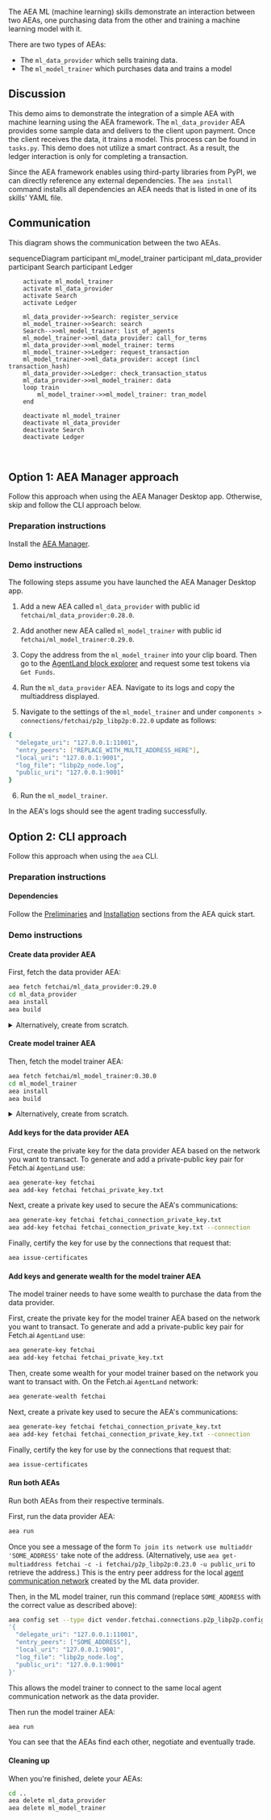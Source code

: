 The AEA ML (machine learning) skills demonstrate an interaction between two AEAs, one purchasing data from the other and training a machine learning model with it. 

There are two types of AEAs:

* The `ml_data_provider` which sells training data.
* The `ml_model_trainer` which purchases data and trains a model

## Discussion

This demo aims to demonstrate the integration of a simple AEA with machine learning using the AEA framework. The `ml_data_provider` AEA provides some sample data and delivers to the client upon payment. 
Once the client receives the data, it trains a model. This process can be found in `tasks.py`.
This demo does not utilize a smart contract. As a result, the ledger interaction is only for completing a transaction.

Since the AEA framework enables using third-party libraries from PyPI, we can directly reference any external dependencies.
The `aea install` command installs all dependencies an AEA needs that is listed in one of its skills' YAML file. 

## Communication

This diagram shows the communication between the two AEAs.

<div class="mermaid">
    sequenceDiagram
        participant ml_model_trainer
        participant ml_data_provider
        participant Search
        participant Ledger
    
        activate ml_model_trainer
        activate ml_data_provider
        activate Search
        activate Ledger
        
        ml_data_provider->>Search: register_service
        ml_model_trainer->>Search: search
        Search-->>ml_model_trainer: list_of_agents
        ml_model_trainer->>ml_data_provider: call_for_terms
        ml_data_provider->>ml_model_trainer: terms
        ml_model_trainer->>Ledger: request_transaction
        ml_model_trainer->>ml_data_provider: accept (incl transaction_hash)
        ml_data_provider->>Ledger: check_transaction_status
        ml_data_provider->>ml_model_trainer: data
        loop train
            ml_model_trainer->>ml_model_trainer: tran_model
        end
        
        deactivate ml_model_trainer
        deactivate ml_data_provider
        deactivate Search
        deactivate Ledger

</div>
<br>

## Option 1: AEA Manager approach

Follow this approach when using the AEA Manager Desktop app. Otherwise, skip and follow the CLI approach below. 

### Preparation instructions

Install the <a href="https://aea-manager.fetch.ai" target="_blank">AEA Manager</a>.

### Demo instructions

The following steps assume you have launched the AEA Manager Desktop app.

1. Add a new AEA called `ml_data_provider` with public id `fetchai/ml_data_provider:0.28.0`.

2. Add another new AEA called `ml_model_trainer` with public id `fetchai/ml_model_trainer:0.29.0`.

3. Copy the address from the `ml_model_trainer` into your clip board. Then go to the <a href="https://explore-agent-land.fetch.ai" target="_blank">AgentLand block explorer</a> and request some test tokens via `Get Funds`.

4. Run the `ml_data_provider` AEA. Navigate to its logs and copy the multiaddress displayed.

5. Navigate to the settings of the `ml_model_trainer` and under `components > connections/fetchai/p2p_libp2p:0.22.0` update as follows:
``` bash
{
  "delegate_uri": "127.0.0.1:11001",
  "entry_peers": ["REPLACE_WITH_MULTI_ADDRESS_HERE"],
  "local_uri": "127.0.0.1:9001",
  "log_file": "libp2p_node.log",
  "public_uri": "127.0.0.1:9001"
}
```

6. Run the `ml_model_trainer`.

In the AEA's logs should see the agent trading successfully.
<br>

## Option 2: CLI approach

Follow this approach when using the `aea` CLI.

### Preparation instructions

#### Dependencies

Follow the <a href="../quickstart/#preliminaries">Preliminaries</a> and <a href="../quickstart/#installation">Installation</a> sections from the AEA quick start.

### Demo instructions

#### Create data provider AEA

First, fetch the data provider AEA:
``` bash
aea fetch fetchai/ml_data_provider:0.29.0
cd ml_data_provider
aea install
aea build
```

<details><summary>Alternatively, create from scratch.</summary>
<p>

The following steps create the data provider from scratch:
``` bash
aea create ml_data_provider
cd ml_data_provider
aea add connection fetchai/p2p_libp2p:0.23.0
aea add connection fetchai/soef:0.24.0
aea add connection fetchai/ledger:0.18.0
aea add skill fetchai/ml_data_provider:0.25.0
aea config set --type dict agent.dependencies \
'{
  "aea-ledger-fetchai": {"version": "<2.0.0,>=1.0.0"}
}'
aea config set agent.default_connection fetchai/p2p_libp2p:0.23.0
aea config set --type dict agent.default_routing \
'{
  "fetchai/ledger_api:1.0.0": "fetchai/ledger:0.18.0",
  "fetchai/oef_search:1.0.0": "fetchai/soef:0.24.0"
}'
aea install
aea build
```

</p>
</details>

#### Create model trainer AEA

Then, fetch the model trainer AEA:
``` bash
aea fetch fetchai/ml_model_trainer:0.30.0
cd ml_model_trainer
aea install
aea build
```

<details><summary>Alternatively, create from scratch.</summary>
<p>

The following steps create the model trainer from scratch:
``` bash
aea create ml_model_trainer
cd ml_model_trainer
aea add connection fetchai/p2p_libp2p:0.23.0
aea add connection fetchai/soef:0.24.0
aea add connection fetchai/ledger:0.18.0
aea add skill fetchai/ml_train:0.26.0
aea config set --type dict agent.dependencies \
'{
  "aea-ledger-fetchai": {"version": "<2.0.0,>=1.0.0"}
}'
aea config set agent.default_connection fetchai/p2p_libp2p:0.23.0
aea config set --type dict agent.default_routing \
'{
  "fetchai/ledger_api:1.0.0": "fetchai/ledger:0.18.0",
  "fetchai/oef_search:1.0.0": "fetchai/soef:0.24.0"
}'
aea install
aea build
```


</p>
</details>

#### Add keys for the data provider AEA

First, create the private key for the data provider AEA based on the network you want to transact. To generate and add a private-public key pair for Fetch.ai `AgentLand` use:
``` bash
aea generate-key fetchai
aea add-key fetchai fetchai_private_key.txt
```

Next, create a private key used to secure the AEA's communications:
``` bash
aea generate-key fetchai fetchai_connection_private_key.txt
aea add-key fetchai fetchai_connection_private_key.txt --connection
```

Finally, certify the key for use by the connections that request that:
``` bash
aea issue-certificates
```

#### Add keys and generate wealth for the model trainer AEA

The model trainer needs to have some wealth to purchase the data from the data provider.

First, create the private key for the model trainer AEA based on the network you want to transact. To generate and add a private-public key pair for Fetch.ai `AgentLand` use:
``` bash
aea generate-key fetchai
aea add-key fetchai fetchai_private_key.txt
```

Then, create some wealth for your model trainer based on the network you want to transact with. On the Fetch.ai `AgentLand` network:
``` bash
aea generate-wealth fetchai
```

Next, create a private key used to secure the AEA's communications:
``` bash
aea generate-key fetchai fetchai_connection_private_key.txt
aea add-key fetchai fetchai_connection_private_key.txt --connection
```

Finally, certify the key for use by the connections that request that:
``` bash
aea issue-certificates
```

#### Run both AEAs

Run both AEAs from their respective terminals.

First, run the data provider AEA:

``` bash
aea run
```

Once you see a message of the form `To join its network use multiaddr 'SOME_ADDRESS'` take note of the address. (Alternatively, use `aea get-multiaddress fetchai -c -i fetchai/p2p_libp2p:0.23.0 -u public_uri` to retrieve the address.)
This is the entry peer address for the local <a href="../acn">agent communication network</a> created by the ML data provider.

<!--
Then, in the model trainer, update the configuration of the model trainer AEA's p2p connection by appending the following YAML text at the end of the `aea-config.yaml` file:

``` yaml
---
public_id: fetchai/p2p_libp2p:0.23.0
type: connection
config:
  delegate_uri: 127.0.0.1:11001
  entry_peers:
  - SOME_ADDRESS
  local_uri: 127.0.0.1:9001
  log_file: libp2p_node.log
  public_uri: 127.0.0.1:9001
```

where `SOME_ADDRESS` is replaced with the appropriate value.
-->
Then, in the ML model trainer, run this command (replace `SOME_ADDRESS` with the correct value as described above):
``` bash
aea config set --type dict vendor.fetchai.connections.p2p_libp2p.config \
'{
  "delegate_uri": "127.0.0.1:11001",
  "entry_peers": ["SOME_ADDRESS"],
  "local_uri": "127.0.0.1:9001",
  "log_file": "libp2p_node.log",
  "public_uri": "127.0.0.1:9001"
}'
```
This allows the model trainer to connect to the same local agent communication network as the data provider.


Then run the model trainer AEA:
``` bash
aea run
```

You can see that the AEAs find each other, negotiate and eventually trade.

#### Cleaning up

When you're finished, delete your AEAs:
``` bash
cd ..
aea delete ml_data_provider
aea delete ml_model_trainer
```

<br />